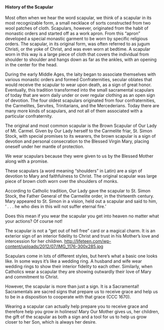 #### History of the Scapular

Most often when we hear the word scapular, we think of a scapular in its most recognizable form, a small necklace of sorts constructed from two wool patches of cloth.  Scapulars, however, originated from the habit of monastic orders and started off as a work apron.  From this “apron” developed a special monastic garment to be worn by specific religious orders.  The scapular, in its original form, was often referred to as jugum Christi, or the yoke of Christ, and was even worn at bedtime.  A scapular worn in this way is a large piece of cloth that covers the individual from shoulder to shoulder and hangs down as far as the ankles, with an opening in the center for the head. 

During the early Middle Ages, the laity began to associate themselves with various monastic orders and formed Confraternities, secular oblates that would receive the scapular to wear upon death, as a sign of great honor.  Eventually, this tradition transformed into the small sacramental scapulars of today that are worn daily under or over regular clothing as an open sign of devotion.  The four oldest scapulars originated from four confraternities, the Carmelites, Servites, Trinitarians, and the Mercederians.  Today there are many more kinds of scapulars, and not all of them associated with a particular confraternity. 

The original and most common scapular is the Brown Scapular of Our Lady of Mt. Carmel. Given by Our Lady herself to the Carmelite friar, St. Simon Stock, with special promises to its wearers, the brown scapular is a sign of devotion and personal consecration to the Blessed Virgin Mary, placing oneself under her mantle of protection.





We wear scapulars because they were given to us by the Blessed Mother along with a promise.

These scapulars (a word meaning “shoulders” in Latin) are a sign of devotion to Mary and faithfulness to Christ. The original scapular was large piece of brown cloth worn over the shoulders of monks.

According to Catholic tradition, Our Lady gave the scapular to St. Simon Stock, the Father General of the Carmelite order, in the thirteenth century. Mary appeared to St. Simon in a vision, held out a scapular and said to him, ‘ . . . he who dies in this will not suffer eternal fire.’

Does this mean if you wear the scapular you get into heaven no matter what your actions? Of course not!

The scapular is not a “get out of hell free” card or a magical charm. It is an exterior sign of an interior fidelity to Christ and trust in his Mother’s love and intercession for her children.
 http://lifeteen.com/wp-content/uploads/2012/07/IMG_1176-300x285.jpg

Scapulars come in lots of different styles, but here’s what a basic one looks like.
In some ways it’s like a wedding ring. A husband and wife wear wedding rings to show their interior fidelity to each other. Similarly, when Catholics wear a scapular they are showing outwardly their love of Mary and commitment to Christ.

However, the scapular is more than just a sign. It is a Sacramental! Sacramentals are sacred signs that prepare us to receive grace and help us to be in a disposition to cooperate with that grace (CCC 1670).

Wearing a scapular can actually help prepare you to receive grace and therefore help you grow in holiness! Mary Our Mother gives us, her children, the gift of the scapular as both a sign and a tool for us to help us grow closer to her Son, which is always her desire.

